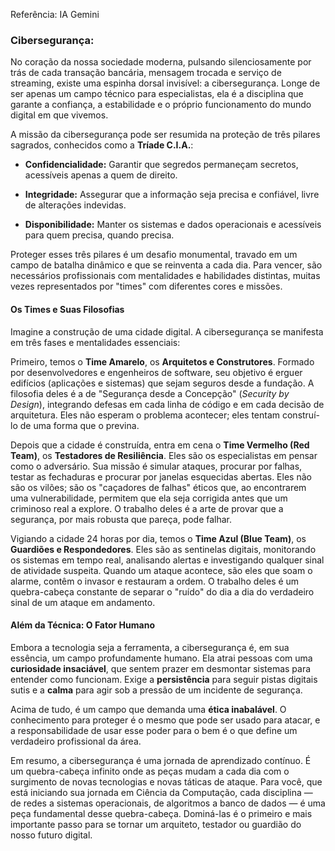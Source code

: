 Referência: IA Gemini

### Cibersegurança:

No coração da nossa sociedade moderna, pulsando silenciosamente por trás de cada transação bancária, mensagem trocada e serviço de streaming, existe uma espinha dorsal invisível: a cibersegurança. Longe de ser apenas um campo técnico para especialistas, ela é a disciplina que garante a confiança, a estabilidade e o próprio funcionamento do mundo digital em que vivemos.

A missão da cibersegurança pode ser resumida na proteção de três pilares sagrados, conhecidos como a **Tríade C.I.A.**:

- **Confidencialidade:** Garantir que segredos permaneçam secretos, acessíveis apenas a quem de direito.
    
- **Integridade:** Assegurar que a informação seja precisa e confiável, livre de alterações indevidas.
    
- **Disponibilidade:** Manter os sistemas e dados operacionais e acessíveis para quem precisa, quando precisa.
    

Proteger esses três pilares é um desafio monumental, travado em um campo de batalha dinâmico e que se reinventa a cada dia. Para vencer, são necessários profissionais com mentalidades e habilidades distintas, muitas vezes representados por "times" com diferentes cores e missões.

#### Os Times e Suas Filosofias

Imagine a construção de uma cidade digital. A cibersegurança se manifesta em três fases e mentalidades essenciais:

Primeiro, temos o **Time Amarelo**, os **Arquitetos e Construtores**. Formado por desenvolvedores e engenheiros de software, seu objetivo é erguer edifícios (aplicações e sistemas) que sejam seguros desde a fundação. A filosofia deles é a de "Segurança desde a Concepção" (_Security by Design_), integrando defesas em cada linha de código e em cada decisão de arquitetura. Eles não esperam o problema acontecer; eles tentam construí-lo de uma forma que o previna.

Depois que a cidade é construída, entra em cena o **Time Vermelho (Red Team)**, os **Testadores de Resiliência**. Eles são os especialistas em pensar como o adversário. Sua missão é simular ataques, procurar por falhas, testar as fechaduras e procurar por janelas esquecidas abertas. Eles não são os vilões; são os "caçadores de falhas" éticos que, ao encontrarem uma vulnerabilidade, permitem que ela seja corrigida antes que um criminoso real a explore. O trabalho deles é a arte de provar que a segurança, por mais robusta que pareça, pode falhar.

Vigiando a cidade 24 horas por dia, temos o **Time Azul (Blue Team)**, os **Guardiões e Respondedores**. Eles são as sentinelas digitais, monitorando os sistemas em tempo real, analisando alertas e investigando qualquer sinal de atividade suspeita. Quando um ataque acontece, são eles que soam o alarme, contêm o invasor e restauram a ordem. O trabalho deles é um quebra-cabeça constante de separar o "ruído" do dia a dia do verdadeiro sinal de um ataque em andamento.

#### Além da Técnica: O Fator Humano

Embora a tecnologia seja a ferramenta, a cibersegurança é, em sua essência, um campo profundamente humano. Ela atrai pessoas com uma **curiosidade insaciável**, que sentem prazer em desmontar sistemas para entender como funcionam. Exige a **persistência** para seguir pistas digitais sutis e a **calma** para agir sob a pressão de um incidente de segurança.

Acima de tudo, é um campo que demanda uma **ética inabalável**. O conhecimento para proteger é o mesmo que pode ser usado para atacar, e a responsabilidade de usar esse poder para o bem é o que define um verdadeiro profissional da área.

Em resumo, a cibersegurança é uma jornada de aprendizado contínuo. É um quebra-cabeça infinito onde as peças mudam a cada dia com o surgimento de novas tecnologias e novas táticas de ataque. Para você, que está iniciando sua jornada em Ciência da Computação, cada disciplina — de redes a sistemas operacionais, de algoritmos a banco de dados — é uma peça fundamental desse quebra-cabeça. Dominá-las é o primeiro e mais importante passo para se tornar um arquiteto, testador ou guardião do nosso futuro digital.


